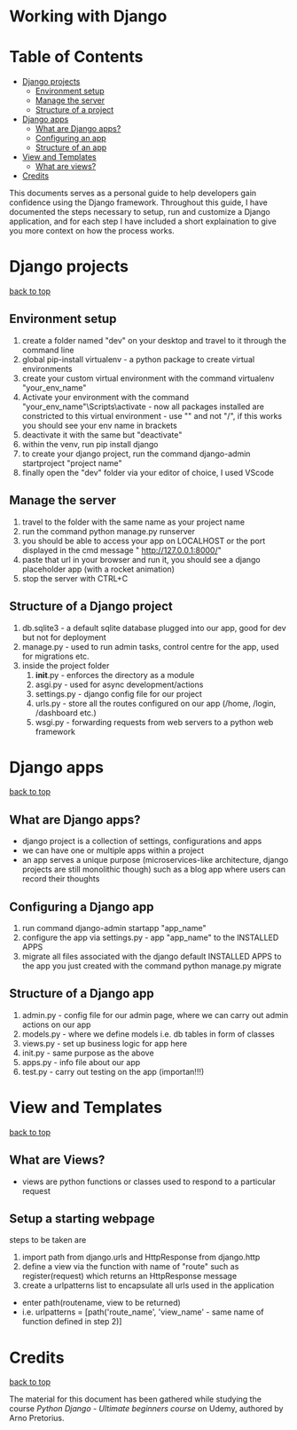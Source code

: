 # Working with Django

<a id="table-of-contents"></a>
# Table of Contents

- [Django projects](#django-projects)
  - [Environment setup](#environment-setup)
  - [Manage the server](#manage-the-server)
  - [Structure of a project](#project-structure)
- [Django apps](#django-apps)
  - [What are Django apps?](#what-are-django-apps)
  - [Configuring an app](#configure-django-app)
  - [Structure of an app](#structure-of-django-app)
- [View and Templates](#views-templates)
  - [What are views?](#what-are-views)
- [Credits](#credits)

This documents serves as a personal guide to help developers gain confidence using the Django framework.
Throughout this guide, I have documented the steps necessary to setup, run and customize a Django application, and for each step I have included a short explaination to give you more context on how the process works.

<a id="django-projects"></a>
# Django projects
[back to top](#table-of-contents)

<a id="environment-setup"></a>
## Environment setup

1. create a folder named "dev" on your desktop and travel to it through the command line
2. global pip-install virtualenv - a python package to create virtual environments
3. create your custom virtual environment with the command virtualenv "your_env_name"
4. Activate your environment with the command "your_env_name"\Scripts\activate - now all packages installed are
constricted to this virtual environment  - use "\" and not "/", if this works you should see your env name in brackets
5. deactivate it with the same but "deactivate"
6. within the venv, run pip install django
7. to create your django project, run the command django-admin startproject "project name"
8. finally open the "dev" folder via your editor of choice, I used VScode

<a id="manage-the-server"></a>
## Manage the server

1. travel to the folder with the same name as your project name
2. run the command python manage.py runserver
3. you should be able to access your app on LOCALHOST or the port displayed in the cmd message " <http://127.0.0.1:8000/>"
4. paste that url in your browser and run it, you should see a django placeholder app (with a rocket animation)
5. stop the server with CTRL+C

<a id="project-structure"></a>
## Structure of a Django project

1. db.sqlite3 - a default sqlite database plugged into our app, good for dev but not for deployment
2. manage.py - used to run admin tasks, control centre for the app, used for migrations etc.
3. inside the project folder
    1. __init__.py - enforces the directory as a module
    2. asgi.py - used for async development/actions
    3. settings.py - django config file for our project
    4. urls.py - store all the routes configured on our app (/home, /login, /dashboard etc.)
    5. wsgi.py - forwarding requests from web servers to a python web framework

<a id="django-apps"></a>
# Django apps
[back to top](#table-of-contents)

<a id="what-are-django-apps"></a>
## What are Django apps?

- django project is a collection of settings, configurations and apps
- we can have one or multiple apps within a project
- an app serves a unique purpose (microservices-like architecture, django projects are still monolithic though) such as a blog app where users can record their thoughts

<a id="configure-django-app"></a>
## Configuring a Django app

1. run command django-admin startapp "app_name"
2. configure the app via settings.py - app "app_name" to the INSTALLED APPS
3. migrate all files associated with the django default INSTALLED APPS to the app you just created with the command python manage.py migrate

<a id="structure-of-django-app"></a>
## Structure of a Django app

1. admin.py - config file for our admin page, where we can carry out admin actions on our app
2. models.py - where we define models i.e. db tables in form of classes
3. views.py - set up business logic for app here
4. init.py - same purpose as the above
5. apps.py - info file about our app
6. test.py - carry out testing on the app (importan!!!)

<a id="views-templates"></a>
# View and Templates
[back to top](#table-of-contents)

<a id="what-are-views"></a>
## What are Views?

- views are python functions or classes used to respond to a particular request

<a id="setup-webpage"></a>
## Setup a starting webpage 

steps to be taken are
1. import path from django.urls and HttpResponse from django.http 
2. define a view via the function with name of "route" such as register(request) which returns an HttpResponse message 
3. create a urlpatterns list to encapsulate all urls used in the application
- enter path(routename, view to be returned)
- i.e. urlpatterns = [path('route_name', 'view_name' - same name of function defined in step 2)]

<a id="credits"></a>
# Credits
[back to top](#table-of-contents)

The material for this document has been gathered while studying the course *Python Django - Ultimate beginners course* on Udemy, authored by Arno Pretorius.